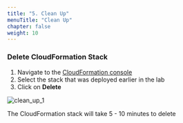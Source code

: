 ```yaml
---
title: "5. Clean Up"
menuTitle: "Clean Up"
chapter: false
weight: 10
---
```


### Delete CloudFormation Stack

1. Navigate to the [CloudFormation console](https://us-east-1.console.aws.amazon.com/cloudformation/home)
2. Select the stack that was deployed earlier in the lab
3. Click on **Delete**

![clean_up_1](/images/open-search-fluentd/clean_up_1.png)

The CloudFormation stack will take 5 - 10 minutes to delete